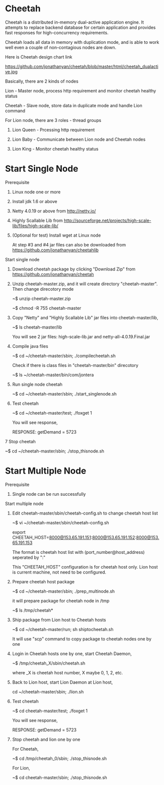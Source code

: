 Cheetah
=======


Cheetah is a distributed in-memory dual-active application engine. It attempts to replace backend database for certain application and provides fast responses for high-concurrency requirements.

Cheetah loads all data in memory with duplication mode, and is able to work well even a couple of non-contagious nodes are down.

Here is Cheetah design chart link

https://github.com/jonathanyan/cheetah/blob/master/html/cheetah_dualactive.jpg

Basically, there are 2 kinds of nodes

Lion - Master node, process http requirement and monitor cheetah healthy status

Cheetah - Slave node, store data in duplicate mode and handle Lion command 

For Lion node, there are 3 roles - thread groups

1. Lion Queen - Prcessing http requirement

2. Lion Baby - Communicate between Lion node and Cheetah nodes

3. Lion King - Monitor cheetah healthy status


Start Single Node
=======

Prerequisite

1. Linux node one or more

2. Install jdk 1.6 or above

3. Netty 4.0.19 or above from http://netty.io/

4. Highly Scallable Lib from http://sourceforge.net/projects/high-scale-lib/files/high-scale-lib/ 

5. (Optional for test) Install wget at Linux node

   At step #3 and #4 jar files can also be downloaded from https://github.com/jonathanyan/cheetahlib

Start single node

1. Download cheetah package by clicking "Download Zip" from https://github.com/jonathanyan/cheetah

2. Unzip cheetah-master.zip, and it will create directory "cheetah-master". Then change direcotory mode

    ~$ unzip cheetah-master.zip

    ~$ chmod -R 755 cheetah-master

3. Copy "Netty" and "Highly Scallable Lib" jar files into cheetah-master/lib, 

    ~$ ls cheetah-master/lib

   You will see 2 jar files:  high-scale-lib.jar and netty-all-4.0.19.Final.jar

4. Compile java files

    ~$ cd  ~/cheetah-master/sbin; ./compilecheetah.sh

    Check if there is class files in "cheetah-master/bin" direcotory 

   ~$ ls ~/cheetah-master/bin/com/jontera

5. Run single node cheetah 

   ~$ cd  ~/cheetah-master/sbin; ./start_singlenode.sh   

6. Test cheetah

   ~$ cd ~/cheetah-master/test; ./foxget 1

   You will see response,

   RESPONSE: getDemand = 5723

7 Stop cheetah

   ~$ cd ~/cheetah-master/sbin; ./stop_thisnode.sh


Start Multiple Node
=======

Prerequisite

1. Single node can be run successfully 

Start multiple node

1. Edit cheetah-master/sbin/cheetah-config.sh to change cheetah host list 

   ~$ vi ~/cheetah-master/sbin/cheetah-config.sh

   export CHEETAH_HOST=8000@153.65.191.151:8000@153.65.191.152:8000@153.65.191.153

   The format is cheetah host list with (port_number@host_address) seperated by ":"

   This "CHEETAH_HOST" configuration is for cheetah host only. Lion host is current machine, not need to be configured.
 
2. Prepare cheetah host package

    ~$ cd ~/cheetah-master/sbin; ./prep_multinode.sh

    it will prepare package for cheetah node in /tmp

    ~$ ls /tmp/cheetah*

3. Ship package from Lion host to Cheetah hosts

    ~$ cd ~/cheetah-master/run; sh shiptocheetah.sh

    It will use "scp" command to copy package to cheetah nodes one by one

4. Login in Cheetah hosts one by one, start Cheetah Daemon, 

    ~$ /tmp/cheetah_X/sbin/cheetah.sh

    where _X is cheetah host number, X maybe 0, 1, 2, etc.

5. Back to Lion host, start Lion Daemon at Lion host,    

   cd ~/cheetah-master/sbin; ./lion.sh

6. Test cheetah

   ~$ cd cheetah-master/test; ./foxget 1

   You will see response,

   RESPONSE: getDemand = 5723

7. Stop cheetah and lion one by one 

   For Cheetah,

   ~$ cd /tmp/cheetah_0/sbin; ./stop_thisnode.sh

   For Lion,

   ~$ cd cheetah-master/sbin; ./stop_thisnode.sh


